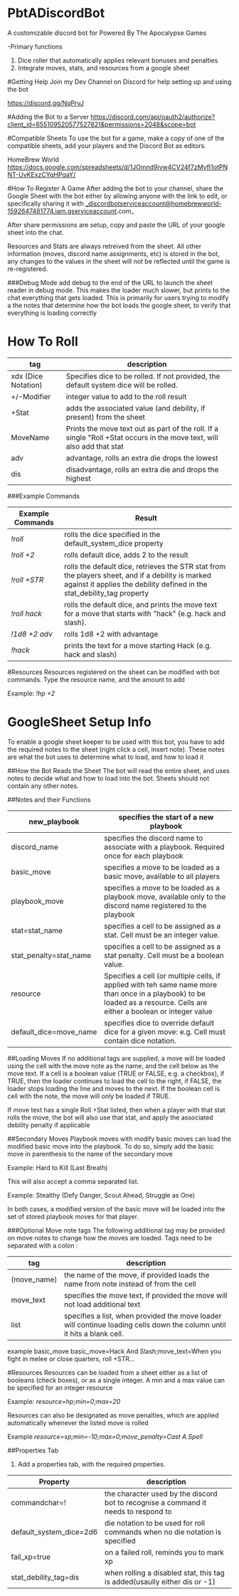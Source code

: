 # PbtADiscordBot
A customizable discord bot for Powered By The Apocalypse Games

-Primary functions
1) Dice roller that automatically applies relevant bonuses and penalties
2) Integrate moves, stats, and resources from a google sheet

#Getting Help
Join my Dev Channel on Discord for help setting up and using the bot 

https://discord.gg/NqPrvJ

#Adding the Bot to a Server
https://discord.com/api/oauth2/authorize?client_id=655109520577527821&permissions=2048&scope=bot

#Compatible Sheets
To use the bot for a game, make a copy of one of the compatible sheets, add your players and the Discord Bot as editors.

HomeBrew World https://docs.google.com/spreadsheets/d/1JOmnd9jvw4CV24f7zMvfI1otPNNT-UvKExzCYqHPgaY/

#How To Register A Game
After adding the bot to your channel, share the Google Sheet with the bot either by allowing anyone with the link to edit, or specifically sharing it with _discordbotserviceaccount@homebrewworld-1592647481774.iam.gserviceaccount.com_

After share permissions are setup, copy and paste the URL of your google sheet into the chat.

Resources and Stats are always retreived from the sheet. All other information (moves, discord name assignments, etc) is stored in the bot, any changes to the values in the sheet will not be reflected until the game is re-registered.

###Debug Mode
add debug to the end of the URL to launch the sheet reader in debug mode. This makes the loader much slower, but prints to the chat everything that gets loaded. This is primarily for users trying to modify a the notes that determine how the bot loads the google sheet, to verify that everything is loading correctly

# How To Roll

| tag                 | description                                                                                                            |
|---------------------|------------------------------------------------------------------------------------------------------------------------|
| xdx (Dice Notation) | Specifies dice to be rolled. If not provided, the default system dice will be rolled.                                  |
| +/-Modifier         | integer value to add to the roll result                                                                                |
| +Stat               | adds the associated value (and debility, if present) from the sheet                                                    |
| MoveName            | Prints the move text out as part of the roll. If a single "Roll +Stat occurs in the move text, will also add that stat |
| adv                 | advantage, rolls an extra die drops the lowest                                                                         |
| dis                 | disadvantage, rolls an extra die and drops the highest                                                                 |

###Example Commands

| Example Commands | Result                                                                                                                                                                       |
|------------------|------------------------------------------------------------------------------------------------------------------------------------------------------------------------------|
| _!roll_            | rolls the dice specified in the default_system_dice property                                                                                                                 |
| _!roll +2_         | rolls default dice, adds 2 to the result                                                                                                                                     |
| _!roll +STR_       | rolls the default dice, retrieves the STR stat from the players sheet, and if a debility is marked against it applies the debility defined in the stat_debility_tag property |
| _!roll hack_       | rolls the default dice, and prints the move text for a move that starts with "hack" (e.g. hack and slash).                                                                   |
| _!1d8 +2 adv_      | rolls 1d8 +2 with advantage                                                                                                                                                  |
| _!hack_            | prints the text for a move starting Hack (e.g. hack and slash)                                                                                                               |

#Resources
Resources registered on the sheet can be modified with bot commands. Type the resource name, and the amount to add

Example: _!hp +2_

# GoogleSheet Setup Info
To enable a google sheet keeper to be used with this bot, you have to add the required notes to the sheet (right click a cell, insert note). These notes are what the bot uses to determine what to load, and how to load it

##How the Bot Reads the Sheet
The bot will read the entire sheet, and uses notes to decide what and how to load into the bot. Sheets should not contain any other notes.

##Notes and their Functions

| new_playbook           | specifies the start of a new playbook                                                                                                                                    |
|------------------------|--------------------------------------------------------------------------------------------------------------------------------------------------------------------------|
| discord_name           | specifies the discord name to associate with a playbook. Required once for each playbook                                                                                 |
| basic_move             | specifies a move to be loaded as a basic move, available to all players                                                                                                  |
| playbook_move          | specifies a move to be loaded as a playbook move, available only to the discord name registered to the playbook                                                          |
| stat=stat_name         | specifies a cell to be assigned as a stat. Cell must be an integer value.                                                                                                |
| stat_penalty=stat_name | specifies a cell to be assigned as a stat penalty. Cell must be a boolean value.                                                                                         |
| resource               | Specifies a cell (or multiple cells, if applied with teh same name more than once in a playbook) to be loaded as a resource. Cells are either a boolean or integer value |
| default_dice=move_name | specifies dice to override default dice for a given move: e.g. Cell must contain dice notation.                                                                                                        |

##Loading Moves
If no additional tags are supplied, a move will be loaded using the cell with the move note as the name, and the cell below as the move text.
If a cell is a boolean value (TRUE or FALSE, e.g. a checkbox), if TRUE, then the loader continues to load the cell to the right, if FALSE, the loader stops loading the line and moves to the next. If the boolean cell is cell with the note, the move will only be loaded if TRUE.

If move text has a single Roll +Stat listed, then when a player with that stat rolls the move, the bot will also use that stat, and apply the associated debility penalty if applicable

##Secondary Moves
Playbook moves with modify basic moves can load the modified basic move into the playbook. To do so, simply add the basic move in parenthesis to the name of the secondary move

Example: Hard to Kill (Last Breath)

This will also accept a comma separated list.

Example: Stealthy (Defy Danger, Scout Ahead, Struggle as One)

In both cases, a modified version of the basic move will be loaded into the set of stored playbook moves for that player.

###Optional Move note tags
The following additional tag may be provided on move notes to change how the moves are loaded. Tags need to be separated with a colon :

| tag       | description                                                                                                             |
|-----------|-------------------------------------------------------------------------------------------------------------------------|
|(move_name)| the name of the move, if provided loads the name from note instead of from the cell                                     |
| move_text | specifies the move text, if provided the move will not load additional text                                             |
| list      | specifies a list, when provided the move loader will continue loading cells down the column until it hits a blank cell. |

example
basic_move
basic_move=Hack And Slash;move_text=When you fight in melee or close quarters, roll +STR...

#Resources
Resources can be loaded from a sheet either as a list of booleans (check boxes), or as a single integer. A min and a max value can be specified for an integer resource

Example: _resource=hp;min=0;max=20_

Resources can also be designated as move penalties, which are applied automatically whenever the listed move is rolled

Example _resource=sp;min=-10;max=0;move_penalty=Cast A Spell_

##Properties Tab
1) Add a properties tab, with the required properties.

| Property                | description                                                                         |
|-------------------------|-------------------------------------------------------------------------------------|
| commandchar=!           | the character used by the discord bot to recognise a command it needs to respond to |
| default_system_dice=2d6 | die notation to be used for roll commands when no die notation is specified         |
| fail_xp=true            | on a failed roll, reminds you to mark xp                                            |
| stat_debility_tag=dis   | when rolling a disabled stat, this tag is added(usaully either dis or -1)           |
